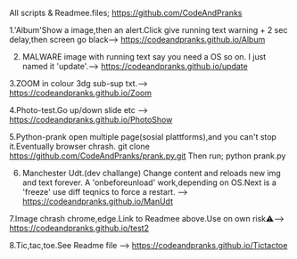 All scripts & Readmee.files; https://github.com/CodeAndPranks

1.'Album'Show a image,then an alert.Click give running text warning + 2 sec delay,then screen go black--> https://codeandpranks.github.io/Album 

2. MALWARE image with running text say you need a OS so on.
I just named it 'update'.--> https://codeandpranks.github.io/update

3.ZOOM in colour 3dg sub-sup txt.--> https://codeandpranks.github.io/Zoom

4.Photo-test.Go up/down slide etc --> https://codeandpranks.github.io/PhotoShow

5.Python-prank open multiple page(sosial plattforms),and you can't stop it.Eventually browser chrash.
git clone  https://github.com/CodeAndPranks/prank.py.git
Then run; python prank.py

6. Manchester Udt.(dev challange)
Change content and reloads new img and text forever.
A 'onbeforeunload' work,depending on OS.Next is a 'freeze' use diff teqnics to force a restart. --> https://codeandpranks.github.io/ManUdt

7.Image chrash chrome,edge.Link to Readmee above.Use on own risk⚠️--> https://codeandpranks.github.io/test2

8.Tic,tac,toe.See Readme file --> https://codeandpranks.github.io/Tictactoe
